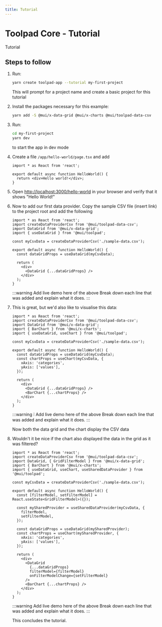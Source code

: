 ```yaml
---
title: Tutorial
---
```


# Toolpad Core - Tutorial

<p class="description">Tutorial</p>

## Steps to follow

1. Run:

   ```bash
   yarn create toolpad-app --tutorial my-first-project
   ```

   This will prompt for a project name and create a basic project for this tutorial

2. Install the packages necessary for this example:

   ```bash
   yarn add -S @mui/x-data-grid @mui/x-charts @mui/toolpad-data-csv
   ```

3. Run:

   ```bash
   cd my-first-project
   yarn dev
   ```

   to start the app in dev mode

4. Create a file `/app/hello-world/page.tsx` and add

   ```tsx
   import * as React from 'react';

   export default async function HelloWorld() {
     return <div>Hello world!</div>;
   }
   ```

5. Open [http://localhost:3000/hello-world](http://localhost:3000/hello-world) in your browser and verify that it shows "Hello World!"

6. Now to add our first data provider. Copy the sample CSV file (insert link) to the project root and add the following

   ```tsx
   import * as React from 'react';
   import createDataProviderCsv from '@mui/toolpad-data-csv';
   import DataGrid from '@mui/x-data-grid';
   import { useDataGrid } from '@mui/toolpad';

   const myCsvData = createDataProviderCsv('./sample-data.csv');

   export default async function HelloWorld() {
     const dataGridProps = useDataGrid(myCsvData);

     return (
       <div>
         <DataGrid {...dataGridProps} />
       </div>
     );
   }
   ```

   :::warning
   Add live demo here of the above
   Break down each line that was added and explain what it does.
   :::

7. This is great, but we'd also like to visualise this data:

   ```tsx
   import * as React from 'react';
   import createDataProviderCsv from '@mui/toolpad-data-csv';
   import DataGrid from '@mui/x-data-grid';
   import { BarChart } from '@mui/x-charts';
   import { useDataGrid, useChart } from '@mui/toolpad';

   const myCsvData = createDataProviderCsv('./sample-data.csv');

   export default async function HelloWorld() {
     const dataGridProps = useDataGrid(myCsvData);
     const chartProps = useChart(myCsvData, {
       xAxis: 'categories',
       yAxis: ['values'],
     });

     return (
       <div>
         <DataGrid {...dataGridProps} />
         <BarChart {...chartProps} />
       </div>
     );
   }
   ```

   :::warning
   ❕ Add live demo here of the above
   Break down each line that was added and explain what it does.
   :::

   Now both the data grid and the chart display the CSV data

8. Wouldn't it be nice if the chart also displayed the data in the grid as it was filtered?

   ```tsx
   import * as React from 'react';
   import createDataProviderCsv from '@mui/toolpad-data-csv';
   import DataGrid, { GridFilterModel } from '@mui/x-data-grid';
   import { BarChart } from '@mui/x-charts';
   import { useDataGrid, useChart, useSharedDataProvider } from '@mui/toolpad';

   const myCsvData = createDataProviderCsv('./sample-data.csv');

   export default async function HelloWorld() {
     const [filterModel, setFilterModel] = React.useState<GridFilterModel>({});

     const mySharedProvider = useSharedDataProvider(myCsvData, {
       filterModel,
       setFilterModel,
     });

     const dataGridProps = useDataGrid(mySharedProvider);
     const chartProps = useChart(mySharedProvider, {
       xAxis: 'categories',
       yAxis: ['values'],
     });

     return (
       <div>
         <DataGrid
           {...dataGridProps}
           filterModel={filterModel}
           onFilterModelChange={setFilterModel}
         />
         <BarChart {...chartProps} />
       </div>
     );
   }
   ```

   :::warning
   Add live demo here of the above
   Break down each line that was added and explain what it does.
   :::

   This concludes the tutorial.
